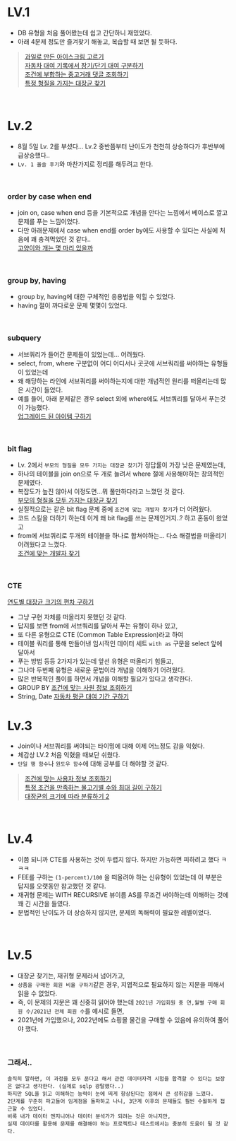 # LV.1
- DB 유형을 처음 풀어봤는데 쉽고 간단하니 재밌었다.
- 아래 4문제 정도만 즐겨찾기 해놓고, 복습할 때 보면 될 듯하다.

>[과일로 만든 아이스크림 고르기](https://school.programmers.co.kr/learn/courses/30/lessons/133025) <br>
>[자동차 대여 기록에서 장기/단기 대여 구분하기](https://school.programmers.co.kr/learn/courses/30/lessons/151138) <br>
>[조건에 부합하는 중고거래 댓글 조회하기](https://school.programmers.co.kr/learn/courses/30/lessons/164673) <br>
>[특정 형질을 가지는 대장균 찾기](https://school.programmers.co.kr/learn/courses/30/lessons/301646) <br>

<br>

# Lv.2
- 8월 5일 Lv. 2를 부셨다... Lv.2 중반쯤부터 난이도가 천천히 상승하다가 후반부에 급상승했다..
- `Lv. 1 올솔 후기`와 마찬가지로 정리를 해두려고 한다.

<br>

### order by case when end  <br>
- join on, case when end 등을 기본적으로 개념을 안다는 느낌에서 베이스로 깔고 문제를 푸는 느낌이었다. <br>
- 다만 아래문제에서 case when end를 order by에도 사용할 수 있다는 사실에 처음에 꽤 충격먹었던 것 같다.. <br>
[고양이와 개는 몇 마리 있을까](https://school.programmers.co.kr/learn/courses/30/lessons/59040)<br>

<br>

### group by, having <br>
- group by, having에 대한 구체적인 응용법을 익힐 수 있었다. <br>
- having 절이 까다로운 문제 몇몇이 있었다. <br>

<br>

### subquery <br>
- 서브쿼리가 들어간 문제들이 있었는데... 어려웠다. <br>
- select, from, where 구분없이 어디 어디서나 곳곳에 서브쿼리를 써야하는 유형들이 있었는데 <br>
- 왜 해당하는 라인에 서브쿼리를 써야하는지에 대한 개념적인 원리를 떠올리는데 많은 시간이 들었다. <br>
- 예를 들어, 아래 문제같은 경우 select 외에 where에도 서브쿼리를 달아서 푸는것이 가능했다. <br>
[업그레이드 된 아이템 구하기](https://school.programmers.co.kr/learn/courses/30/lessons/273711)<br>

<br>

### bit flag <br>
- Lv. 2에서 `부모의 형질을 모두 가지는 대장균 찾기`가 정답률이 가장 낮은 문제였는데, <br>
- 하나의 테이블을 join on으로 두 개로 늘려서 where 절에 사용해야하는 창의적인 문제였다. <br>
- 복잡도가 높진 않아서 이정도면...뭐 풀만하다라고 느꼈던 것 같다. <br>
[부모의 형질을 모두 가지는 대장균 찾기](https://school.programmers.co.kr/learn/courses/30/lessons/301647)<br>
- 실질적으로는 같은 bit flag 문제 중에 `조건에 맞는 개발자 찾기`가 더 어려웠다. <br>
- 코드 스킬을 더하기 하는데 이게 왜 bit flag를 쓰는 문제인거지..? 하고 혼동이 왔었고 <br>
- from에 서브쿼리로 두개의 테이블을 하나로 합쳐야하는... 다소 해결법을 떠올리기 어려웠다고 느꼈다. <br>
[조건에 맞는 개발자 찾기](https://school.programmers.co.kr/learn/courses/30/lessons/276034)<br>

<br>

### CTE
[연도별 대장균 크기의 편차 구하기](https://school.programmers.co.kr/learn/courses/30/lessons/299310)<br>
- 그냥 구현 자체를 떠올리지 못했던 것 같다.
- 답지를 보면 from에 서브쿼리를 달아서 푸는 유형이 하나 있고,
- 또 다른 유형으로 CTE (Common Table Expression)라고 하여
- 테이블 쿼리를 통해 만들어낸 임시적인 데이터 세트 `with as` 구문을 select 앞에 달아서
- 푸는 방법 등등 2가지가 있는데 앞선 유형은 떠올리기 힘들고,
- 그나마 두번째 유형은 새로운 문법이라 개념을 이해하기 어려웠다.
- 많은 반복적인 풀이를 하면서 개념을 이해할 필요가 있다고 생각한다.
- GROUP BY [조건에 맞는 사원 정보 조회하기](https://school.programmers.co.kr/learn/courses/30/lessons/284527)<br>
- String, Date [자동차 평균 대여 기간 구하기](https://school.programmers.co.kr/learn/courses/30/lessons/157342)<br>

# Lv.3
- Join이나 서브쿼리를 써야되는 타이밍에 대해 이제 어느정도 감을 익혔다.
- 체감상 LV.2 처음 익혔을 때보단 쉬웠다.
- `단일 행 함수`나 `윈도우 함수`에 대해 공부를 더 해야할 것 같다.
>[조건에 맞는 사용자 정보 조회하기](https://school.programmers.co.kr/learn/courses/30/lessons/164670) <br>
>[특정 조건을 만족하는 물고기별 수와 최대 길이 구하기](https://school.programmers.co.kr/learn/courses/30/lessons/298519) <br>
>[대장균의 크기에 따라 분류하기 2](https://school.programmers.co.kr/learn/courses/30/lessons/301649) <br>

<br>

# Lv.4
- 이쯤 되니까 CTE를 사용하는 것이 두렵지 않다. 하지만 가능하면 피하려고 했다 ㅋㅋㅋ
- FEE를 구하는 `(1-percent)/100` 을 떠올려야 하는 신유형이 있었는데 이 부분은 답지를 오랫동안 참고했던 것 같다.
- 재귀형 문제는 WITH RECURSIVE 뷰이름 AS를 무조건 써야하는데 이해하는 것에 꽤 긴 시간을 들였다.
- 문법적인 난이도가 더 상승하지 않지만, 문제의 독해력이 필요한 레벨이었다.

<br>

# Lv.5
- 대장균 찾기는, 재귀형 문제라서 넘어가고,
- `상품을 구매한 회원 비율 구하기`같은 경우, 지엽적으로 필요하지 않는 지문을 피해서 읽을 수 없었다.
- 즉, 이 문제의 지문은 꽤 신중히 읽어야 했는데 `2021년 가입회원 중 연,월별 구매 회원 수/2021년 전체 회원 수`를 예시로 들면,
- 2021년에 가입했으나, 2022년에도 쇼핑몰 물건을 구매할 수 있음에 유의하여 풀어야 했다.

<br>


### 그래서..
```text
솔직히 말하면, 이 과정을 모두 푼다고 해서 관련 데이터자격 시험을 합격할 수 있다는 보장은 없다고 생각한다. (실제로 sqlp 광탈했다..)
하지만 SQL을 읽고 이해하는 능력이 눈에 띄게 향상된다는 점에서 큰 성취감을 느꼈다.
2단계를 꾸준히 파고들어 임계점을 돌파하고 나니, 3단계 이후의 문제들도 훨씬 수월하게 접근할 수 있었다.
비록 내가 데이터 엔지니어나 데이터 분석가가 되려는 것은 아니지만,
실제 데이터를 활용해 문제를 해결해야 하는 프로젝트나 테스트에서는 충분히 도움이 될 것 같다.
```
